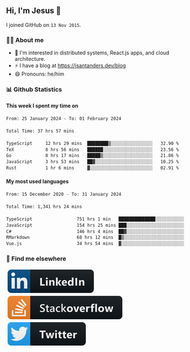 ## Hi, I'm Jesus 👋

I joined GitHub on `13 Nov 2015`.

<!-- Talking about you -->

### 👨‍💻 About me

- 👦 I'm interested in distributed systems, React.js apps, and cloud architecture.
- ⚡️ I have a blog at <https://jsantanders.dev/blog>
- 😄 Pronouns: he/him

### 📊 Github Statistics

#### This week I spent my time on

<!--START_SECTION:weekly-->

```txt
From: 25 January 2024 - To: 01 February 2024

Total Time: 37 hrs 57 mins

TypeScript     12 hrs 29 mins  ████████▒░░░░░░░░░░░░░░░░   32.90 %
TeX            8 hrs 56 mins   ██████░░░░░░░░░░░░░░░░░░░   23.56 %
Go             8 hrs 17 mins   █████▒░░░░░░░░░░░░░░░░░░░   21.86 %
JavaScript     3 hrs 53 mins   ██▓░░░░░░░░░░░░░░░░░░░░░░   10.25 %
Rust           1 hr 6 mins     ▓░░░░░░░░░░░░░░░░░░░░░░░░   02.91 %
```

<!--END_SECTION:weekly-->

#### My most used languages

<!--START_SECTION:alltime-->

```txt
From: 15 December 2020 - To: 31 January 2024

Total Time: 1,341 hrs 24 mins

TypeScript                 751 hrs 1 min   ██████████████░░░░░░░░░░░   55.99 %
JavaScript                 154 hrs 25 mins ███░░░░░░░░░░░░░░░░░░░░░░   11.51 %
C#                         146 hrs 4 mins  ██▓░░░░░░░░░░░░░░░░░░░░░░   10.89 %
RMarkdown                  68 hrs 12 mins  █▒░░░░░░░░░░░░░░░░░░░░░░░   05.08 %
Vue.js                     34 hrs 54 mins  ▓░░░░░░░░░░░░░░░░░░░░░░░░   02.60 %
```

<!--END_SECTION:alltime-->

### 📢 Find me elsewhere

<p>
  <a target="_blank" href="https://linkedin.com/in/jsantanders">
    <img src="https://github.com/jsantanders/jsantanders/blob/master/img/linkedin.svg" alt="LinkedIn" style="vertical-align:top; margin:4px">
  </a>
  
  <a target="_blank" href="https://stackoverflow.com/users/7318331/jesus-santander">
    <img src="https://github.com/jsantanders/jsantanders/blob/master/img/stackoverflow.svg" alt="StackOverflow" style="vertical-align:top; margin:4px">
  </a>
  
  <a target="_blank" href="http://twitter.com/jsantanders">
    <img src="https://github.com/jsantanders/jsantanders/blob/master/img/twitter.svg" alt="Twitter" style="vertical-align:top; margin:4px">
  </a>
</p>
